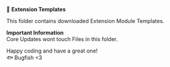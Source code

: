 📁 **Extension Templates**

This folder contains downloaded Extension Module Templates.

**Important Information**  
Core Updates wont touch Files in this folder.

Happy coding and have a great one!  
🐟 Bugfish <3